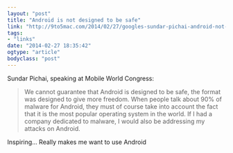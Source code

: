 ```yaml
---
layout: "post"
title: "Android is not designed to be safe"
link: "http://9to5mac.com/2014/02/27/googles-sundar-pichai-android-not-designed-to-be-safe-would-target-android-too-if-he-were-making-malware/"
tags: 
- "links"
date: "2014-02-27 18:35:42"
ogtype: "article"
bodyclass: "post"
---
```


Sundar Pichai, speaking at Mobile World Congress:

> We cannot guarantee that Android is designed to be safe, the format was designed to give more freedom. When people talk about 90% of malware for Android, they must of course take into account the fact that it is the most popular operating system in the world. If I had a company dedicated to malware, I would also be addressing my attacks on Android.

Inspiring… Really makes me want to use Android